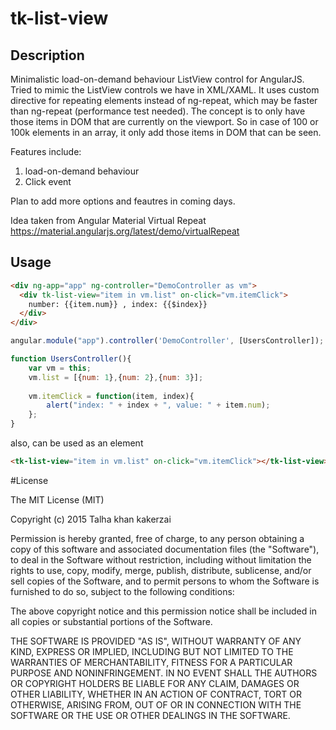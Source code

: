 # tk-list-view

## Description
Minimalistic load-on-demand behaviour ListView control for AngularJS. Tried to mimic the ListView controls we have in XML/XAML. It uses custom directive for repeating elements instead of ng-repeat, which may be faster than ng-repeat (performance test needed). The concept is to only have those items in DOM that are currently on the viewport. So in case of 100 or 100k elements in an array, it only add those items in DOM that can be seen.

Features include:<br/>
1. load-on-demand behaviour<br/>
2. Click event

Plan to add more options and feautres in coming days.

Idea taken from Angular Material Virtual Repeat
https://material.angularjs.org/latest/demo/virtualRepeat

## Usage
````html
<div ng-app="app" ng-controller="DemoController as vm">
  <div tk-list-view="item in vm.list" on-click="vm.itemClick">
    number: {{item.num}} , index: {{$index}}
  </div>
</div>
````

````javascript
angular.module("app").controller('DemoController', [UsersController]);

function UsersController(){
    var vm = this;
    vm.list = [{num: 1},{num: 2},{num: 3}];
    
    vm.itemClick = function(item, index){
        alert("index: " + index + ", value: " + item.num);
    };
}
````

also, can be used as an element
````html
<tk-list-view="item in vm.list" on-click="vm.itemClick"></tk-list-view>
````

#License

The MIT License (MIT)

Copyright (c) 2015 Talha khan kakerzai

Permission is hereby granted, free of charge, to any person obtaining a copy
of this software and associated documentation files (the "Software"), to deal
in the Software without restriction, including without limitation the rights
to use, copy, modify, merge, publish, distribute, sublicense, and/or sell
copies of the Software, and to permit persons to whom the Software is
furnished to do so, subject to the following conditions:

The above copyright notice and this permission notice shall be included in all
copies or substantial portions of the Software.

THE SOFTWARE IS PROVIDED "AS IS", WITHOUT WARRANTY OF ANY KIND, EXPRESS OR
IMPLIED, INCLUDING BUT NOT LIMITED TO THE WARRANTIES OF MERCHANTABILITY,
FITNESS FOR A PARTICULAR PURPOSE AND NONINFRINGEMENT. IN NO EVENT SHALL THE
AUTHORS OR COPYRIGHT HOLDERS BE LIABLE FOR ANY CLAIM, DAMAGES OR OTHER
LIABILITY, WHETHER IN AN ACTION OF CONTRACT, TORT OR OTHERWISE, ARISING FROM,
OUT OF OR IN CONNECTION WITH THE SOFTWARE OR THE USE OR OTHER DEALINGS IN THE
SOFTWARE.
